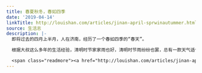 ```yaml
---
title: 春夏秋冬，春如四季
date: '2019-04-14'
linkTitle: http://louishan.com/articles/jinan-april-sprwinautummer.html
source: 生活志
description: |-
  即将过去的四月上半月，人在济南，经历了一个春如四季的“春天”。

  根据大叔这么多年的生活经验，清明时节家家雨也好，清明时节雨纷纷也罢，总有一款天气适合你。今年的清明节很例外，济南的气温竟然飙升到了29℃，虽然清明假期后两天温度略降，但相对往年还是非常热的。

  <span class="readmore"><a href="http://louishan.com/articles/jinan-april-sprwinautummer.html" title="春夏秋冬，春如四季">阅读全文——共456字</a></span>
---
```

